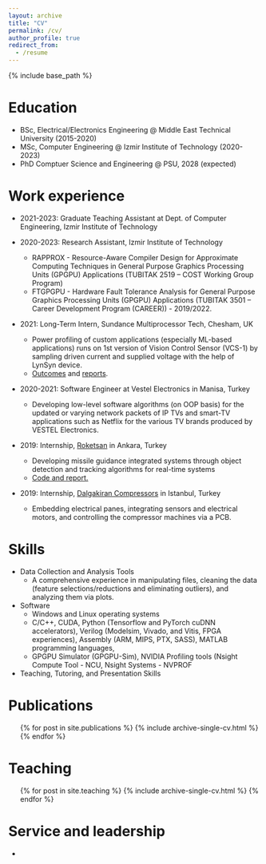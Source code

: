 ```yaml
---
layout: archive
title: "CV"
permalink: /cv/
author_profile: true
redirect_from:
  - /resume
---
```


{% include base_path %}

Education
======
* BSc, Electrical/Electronics Engineering @ Middle East Technical University (2015-2020)
* MSc, Computer Engineering @ Izmir Institute of Technology (2020-2023)
* PhD Comptuer Science and Engineering @ PSU, 2028 (expected)

Work experience
======
* 2021-2023: Graduate Teaching Assistant at Dept. of Computer Engineering, Izmir Institute of Technology 

* 2020-2023: Research Assistant, Izmir Institute of Technology 
  * RAPPROX - Resource-Aware Compiler Design for Approximate Computing Techniques in General Purpose Graphics Processing Units (GPGPU) Applications (TUBITAK 2519 – COST Working Group Program)
  * FTGPGPU - Hardware Fault Tolerance Analysis for General Purpose Graphics Processing Units (GPGPU) Applications (TUBITAK 3501 – Career Development Program (CAREER)) - 2019/2022.

* 2021: Long-Term Intern, Sundance Multiprocessor Tech, Chesham, UK 
  * Power profiling of custom applications (especially ML-based applications) runs on 1st version of Vision Control Sensor (VCS-1) by sampling driven current and supplied voltage with the help of LynSyn device.
  * [Outcomes](https://github.com/topcuburak/Internship-Sundance) and [reports](https://www.sundance.com/hipeac-internship-report-2021/).

* 2020-2021: Software Engineer at Vestel Electronics in Manisa, Turkey
  * Developing low-level software algorithms (on OOP basis) for the updated or varying network packets of IP TVs and smart-TV applications such as Netflix for the various TV brands produced by VESTEL Electronics.

* 2019: Internship, [Roketsan](https://www.roketsan.com.tr/tr) in Ankara, Turkey
  * Developing missile guidance integrated systems through object detection and tracking algorithms for real-time systems 
  * [Code and report.]([algorithm](https://github.com/topcuburak/topcuburak.github.io/blob/master/_data/RoketsanIntenshipReport.pdf))

* 2019: Internship, [Dalgakiran Compressors](https://www.dalgakiran.com/en) in Istanbul, Turkey
  * Embedding electrical panes, integrating sensors and electrical motors, and controlling the compressor machines via a PCB.

Skills
======
* Data Collection and Analysis Tools
  * A comprehensive experience in manipulating files, cleaning the data (feature selections/reductions and eliminating outliers), and analyzing them via plots.  
* Software
  * Windows and Linux operating systems
  * C/C++, CUDA, Python (Tensorflow and PyTorch cuDNN accelerators), Verilog (Modelsim, Vivado, and Vitis, FPGA experiences), Assembly (ARM, MIPS, PTX, SASS), MATLAB programming languages,
  * GPGPU Simulator (GPGPU-Sim), NVIDIA Profiling tools (Nsight Compute Tool - NCU, Nsight Systems - NVPROF 
* Teaching, Tutoring, and Presentation Skills

Publications
======
  <ul>{% for post in site.publications %}
    {% include archive-single-cv.html %}
  {% endfor %}</ul>
   
Teaching
======
  <ul>{% for post in site.teaching %}
    {% include archive-single-cv.html %}
  {% endfor %}</ul>
  
Service and leadership
======
* 
